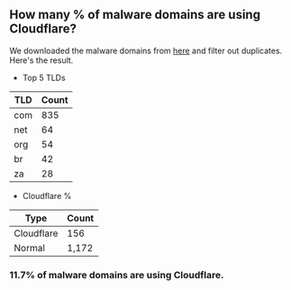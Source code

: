 ## How many % of malware domains are using Cloudflare?


We downloaded the malware domains from [here](https://urlhaus.abuse.ch) and filter out duplicates.
Here's the result.


[//]: # (start replacement)


- Top 5 TLDs

| TLD | Count |
| --- | --- |
| com | 835 |
| net | 64 |
| org | 54 |
| br | 42 |
| za | 28 |


- Cloudflare %

| Type | Count |
| --- | --- |
| Cloudflare | 156 |
| Normal | 1,172 |


### 11.7% of malware domains are using Cloudflare.